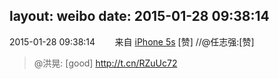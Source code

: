 layout: weibo
date: 2015-01-28 09:38:14
---
2015-01-28 09:38:14  &nbsp;&nbsp;&nbsp;&nbsp;&nbsp;&nbsp; 来自 <a href="sinaweibo://customweibosource" rel="nofollow">iPhone 5s</a>
[赞] //@任志强:[赞]
>  @洪晃: [good] http://t.cn/RZuUc72 ​​​
